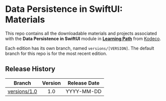 # Data Persistence in SwiftUI: Materials

This repo contains all the downloadable materials and projects associated with the **Data Persistence in SwiftUI** module in **[Learning Path](https://www.kodeco.com/library)** from [Kodeco](https://www.kodeco.com).

Each edition has its own branch, named `versions/[VERSION]`. The default branch for this repo is for the most recent edition.

## Release History

| Branch                                                                                  | Version | Release Date |
| --------------------------------------------------------------------------------------- |:-------:|:------------:|
| [versions/1.0](https://github.com/kodecocodes/m3-suidp-materials/tree/versions/1.0) | 1.0     | YYYY-MM-DD   |

